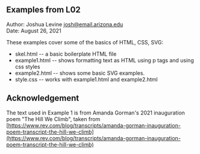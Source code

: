 Examples from L02
------------

Author: Joshua Levine [josh@email.arizona.edu](mailto:josh@email.arizona.edu)  
Date: August 26, 2021


These examples cover some of the basics of HTML, CSS, SVG:

* skel.html -- a basic boilerplate HTML file
* example1.html -- shows formatting text as HTML using p tags and using css styles
* example2.html -- shows some basic SVG examples.
* style.css -- works with example1.html and example2.html


## Acknowledgement

The text used in Example 1 is from Amanda Gorman's
2021 inauguration poem "The Hill We Climb", taken from [https://www.rev.com/blog/transcripts/amanda-gorman-inauguration-poem-transcript-the-hill-we-climb](https://www.rev.com/blog/transcripts/amanda-gorman-inauguration-poem-transcript-the-hill-we-climb)
